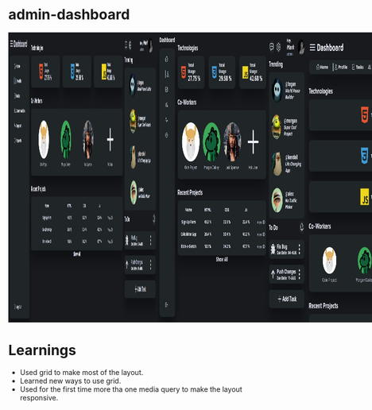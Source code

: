 # admin-dashboard


<div style="display: flex;">
  <img style="width: 300px;heigth: auto" src="./images/finalApp1.jpeg"/> 
  <img style="width: 300px;heigth: auto" src="./images/finalApp2.jpeg"/> 
  <img style="width: 300px;heigth: auto" src="./images/finalApp3.jpeg"/> 
  <img style="width: 300px;heigth: auto" src="./images/finalApp4.jpeg"/>
</div>

# Learnings

- Used grid to make most of the layout.
- Learned new ways to use grid.
- Used for the first time more tha one media query to make the layout responsive.
